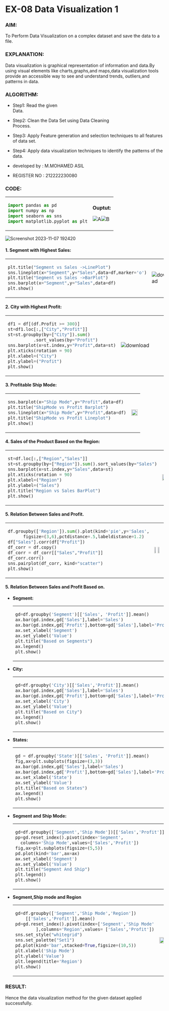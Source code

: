 # EX-08 Data Visualization 1
### AIM:
To Perform Data Visualization on a complex dataset and save the data to a file.
### EXPLANATION:
Data visualization is graphical representation of information and data.By using visual elements like charts,graphs,and maps,data visualization tools provide an accessible way to see and understand trends, outliers,and patterns in data.
### ALGORITHM:
- Step1: Read the given Data.&emsp;&emsp;&emsp;&emsp;&emsp;&emsp;&emsp;&emsp;&emsp;&emsp;&emsp;&emsp;&emsp;&emsp;&emsp;&emsp;&emsp;&emsp;&emsp;&emsp;&emsp;&emsp;&emsp;&emsp;&emsp;
- Step2: Clean the Data Set using Data Cleaning Process.&emsp;&emsp;&emsp;&emsp;&emsp;&emsp;&emsp;&emsp;&emsp;&emsp;&emsp;&emsp;&emsp;
- Step3: Apply Feature generation and selection techniques to all features of data set.
- Step4: Apply data visualization techniques to identify the patterns of the data.

- developed by : M.MOHAMED ASIL
- REGISTER NO : 212222230080
### CODE:  
<table>
  <tr>
    <td>

```Python
import pandas as pd
import numpy as np
import seaborn as sns
import matplotlib.pyplot as plt
``` 
  </td>  
<td>

 **Ouptut:**  
 
  ![A](https://github.com/ROHITJAIND/EX-08-DATA-VISUALIZATION-1/assets/118707073/f0e12ff0-efaf-408b-82b8-5a176e2ac429)![B](https://github.com/ROHITJAIND/EX-08-DATA-VISUALIZATION-1/assets/118707073/12f43e2e-a3e3-4702-b27f-01a7fe4b981d)


  </td>
</tr>  
</table>

![Screenshot 2023-11-07 192420](https://github.com/ROHITJAIND/EX-08-DATA-VISUALIZATION-1/assets/118707073/b83e5544-ba34-40b9-a006-04b928ccf3a7)

#### 1. Segment with Highest Sales:
<table>
<tr>
<td>

```Python
plt.title("Segment vs Sales ->LinePlot")
sns.lineplot(x="Segment",y="Sales",data=df,marker='o')
plt.title("Segment vs Sales ->BarPlot")
sns.barplot(x="Segment",y="Sales",data=df)
plt.show()
```  
</td>  
<td>
  
  ![download](https://github.com/ROHITJAIND/EX-08-DATA-VISUALIZATION-1/assets/118707073/f915f572-a375-4d37-938c-eed25b998e18)
</td>
</tr>  
</table>

#### 2. City with Highest Profit:
<table>
<tr>
<td width=40%>
  
```Python
df1 = df[(df.Profit >= 300)]
st=df1.loc[:,["City","Profit"]]
st=st.groupby(by=["City"]).sum()
          .sort_values(by="Profit")
sns.barplot(x=st.index,y="Profit",data=st)
plt.xticks(rotation = 90)
plt.xlabel=("City")
plt.ylabel=("Profit")
plt.show()
```
</td>  
<td>

![download](https://github.com/ROHITJAIND/EX-08-DATA-VISUALIZATION-1/assets/118707073/4faff60a-1f27-4e8f-b588-4beab6fb5366)

</td>
</tr>  
</table>

#### 3. Profitable Ship Mode:
<table>
<tr>
<td>
  
```Python
sns.barplot(x="Ship Mode",y="Profit",data=df)
plt.title("ShipMode vs Profit Barplot")
sns.lineplot(x="Ship Mode",y="Profit",data=df)
plt.title("ShipMode vs Profit Lineplot")
plt.show()
```
</td>  
<td>

<img height=80% width=100% src="https://github.com/ROHITJAIND/EX-08-DATA-VISUALIZATION-1/assets/118707073/72b4a504-fa5f-4398-a62f-b92467180b87">  
</td>
</tr>  
</table>

#### 4. Sales of the Product Based on the Region:

<table>
<tr>
<td>
  
```Python
st=df.loc[:,["Region","Sales"]]
st=st.groupby(by=["Region"]).sum().sort_values(by="Sales")
sns.barplot(x=st.index,y="Sales",data=st)
plt.xticks(rotation = 90)
plt.xlabel=("Region")
plt.ylabel=("Sales")
plt.title("Region vs Sales BarPlot")
plt.show()
```
</td>  
<td>

<img height=49% width=70% src="https://github.com/ROHITJAIND/EX-08-DATA-VISUALIZATION-1/assets/118707073/2d5a1c0a-2d47-4c09-a9ec-fcb405bd87e2">
</td>
</tr>  
</table>

#### 5. Relation Between Sales and Profit.

<table>
<tr>
<td>
  
```Python
df.groupby(['Region']).sum().plot(kind='pie',y='Sales',
      figsize=(3,6),pctdistance=.5,labeldistance=1.2)
df["Sales"].corr(df["Profit"])
df_corr = df.copy()
df_corr = df_corr[["Sales","Profit"]]
df_corr.corr()
sns.pairplot(df_corr, kind="scatter")
plt.show()
```
</td>  
<td>

<img height=49% width=49% src="https://github.com/ROHITJAIND/EX-08-DATA-VISUALIZATION-1/assets/118707073/da5050b3-8396-4857-851f-e1d0fd534617"><img height=49% width=49% src="https://github.com/ROHITJAIND/EX-08-DATA-VISUALIZATION-1/assets/118707073/a10da9a1-1b21-4970-8c95-33997bf45b05">

</td>
</tr>  
</table>

#### 5. Relation Between Sales and Profit Based on.
- **Segment:**
  <table>
  <tr>
  <td>

  ```Python
  gd=df.groupby('Segment')[['Sales', 'Profit']].mean()
  ax.bar(gd.index,gd['Sales'],label='Sales')
  ax.bar(gd.index,gd['Profit'],bottom=gd['Sales'],label='Profit')
  ax.set_xlabel('Segment')
  ax.set_ylabel('Value')
  plt.title("Based on Segments")
  ax.legend()
  plt.show()
  ```
  </td>  
  <td>
   
   ![download](https://github.com/ROHITJAIND/EX-08-DATA-VISUALIZATION-1/assets/118707073/98bdc7f0-eaaa-4da2-93b2-8533ced0a62a)
 
  </td>
  </tr>  
  </table>
  
- **City:**
  <table>
  <tr>
  <td>
  
  ```Python
  gd=df.groupby('City')[['Sales','Profit']].mean()
  ax.bar(gd.index,gd['Sales'],label='Sales')
  ax.bar(gd.index,gd['Profit'],bottom=gd['Sales'],label='Profit')
  ax.set_xlabel('City')
  ax.set_ylabel('Value')
  plt.title("Based on City")
  ax.legend()
  plt.show()
  ```
  </td>  
  <td>
  
  ![download](https://github.com/ROHITJAIND/EX-08-DATA-VISUALIZATION-1/assets/118707073/a0360307-f180-47e7-8182-b24f4dbc0b1c)
  </td>
  </tr>  
  </table>

- **States:**
  <table>
  <tr>
  <td>
  
  ```Python
  gd = df.groupby('State')[['Sales', 'Profit']].mean()
  fig,ax=plt.subplots(figsize=(3,3))
  ax.bar(gd.index,gd['Sales'],label='Sales')
  ax.bar(gd.index,gd['Profit'],bottom=gd['Sales'],label='Profit')
  ax.set_xlabel('State')
  ax.set_ylabel('Value')
  plt.title("Based on States")
  ax.legend()
  plt.show()
  ```
  </td>  
  <td>
  
  ![download](https://github.com/ROHITJAIND/EX-08-DATA-VISUALIZATION-1/assets/118707073/9f38de6d-9cf2-4ce3-83bd-74d0758d2605)

  </td>
  </tr>  
  </table>

- **Segment and Ship Mode:**
  <table>
  <tr>
  <td>
  
  ```Python
  gd=df.groupby(['Segment','Ship Mode'])[['Sales','Profit']].mean()
  pp=gd.reset_index().pivot(index='Segment',
    columns='Ship Mode',values=['Sales','Profit'])
  fig,ax=plt.subplots(figsize=(5,5))
  pd.plot(kind='bar',ax=ax)
  ax.set_xlabel('Segment')
  ax.set_ylabel('Value')
  plt.title("Segment And Ship")
  plt.legend()
  plt.show()
  ```
  </td>  
  <td>
  
  ![download](https://github.com/ROHITJAIND/EX-08-DATA-VISUALIZATION-1/assets/118707073/91498ff5-46ff-4fb5-8cf5-3bf8b182d79a)
  </td>
  </tr>  
  </table>

- **Segment,Ship mode and Region**
    <table>
  <tr>
  <td>
  
  ```Python
  gd=df.groupby(['Segment','Ship Mode','Region'])
      [['Sales','Profit']].mean()
  pd=gd.reset_index().pivot(index=['Segment','Ship Mode'
          ],columns='Region',values= ['Sales','Profit'])
  sns.set_style("whitegrid")
  sns.set_palette("Set1")
  pd.plot(kind='bar',stacked=True,figsize=(10,5))
  plt.xlabel('Ship Mode')
  plt.ylabel('Value')
  plt.legend(title='Region')
  plt.show()
  ```
  </td>  
  <td>
  
  <img height=50% width=95% src="https://github.com/ROHITJAIND/EX-08-DATA-VISUALIZATION-1/assets/118707073/98cba7a4-2d1a-4e0f-9944-d1f08b6be8fa">
  </td>
  </tr>  
  </table>

### RESULT:
Hence the data visualization method for the given dataset applied successfully.
